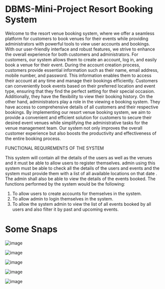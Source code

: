 # DBMS-Mini-Project Resort Booking System


Welcome to the resort venue booking system, where we offer a seamless platform for customers to book venues for their events while providing administrators with powerful tools to view user accounts and bookings. With our user-friendly interface and robust features, we strive to enhance the overall experience for both customers and administrators. For customers, our system allows them to create an account, log in, and easily book a venue for their event. During the account creation process, customers provide essential information such as their name, email address, mobile number, and password. This information enables them to access their account at any time and manage their bookings efficiently. Customers can conveniently book events based on their preferred location and event type, ensuring that they find the perfect setting for their special occasion. Additionally, they have the flexibility to view their booking history. On the other hand, administrators play a role in the viewing e booking system. They have access to comprehensive details of all customers and their respective 
bookings. 
By implementing our resort venue booking system, we aim to provide a convenient and efficient solution for customers to secure their desired event venues while simplifying the administrative tasks for the venue management team. Our system not only improves the overall customer experience but also boosts the productivity and effectiveness of the entire booking process.

FUNCTIONAL REQUIREMENTS OF THE SYSTEM 

This system will contain all the details of the users as well as the venues and it must be able to allow users to register themselves. admin using this system must be able to check all the details of the users and events and the system must provide them with a list of all available locations on that date . The admin shall also be able to view the details of the events booked. The functions performed by the system would be the following: 
1. To allow users to create accounts for themselves in the system. 
2. To allow admin to login themselves in the system. 
3. To allow the system admin to view the list of all events booked by all users and also filter it by past and upcoming events.

# Some Snaps

![image](https://github.com/AnshikaPandita/DBMS-Mini-Project/assets/96713901/1d1cceba-8d4a-4e44-9cf6-7d8491009fd4)

![image](https://github.com/AnshikaPandita/DBMS-Mini-Project/assets/96713901/a716ff6e-9459-406b-8669-15dad84c44b0)

![image](https://github.com/AnshikaPandita/DBMS-Mini-Project/assets/96713901/bf3ac3c4-142e-46fe-b227-8b6a398493ea)

![image](https://github.com/AnshikaPandita/DBMS-Mini-Project/assets/96713901/46676afe-58be-4f60-94d9-3fb7f897929c)

![image](https://github.com/AnshikaPandita/DBMS-Mini-Project/assets/96713901/b4e86f05-cf85-4990-8237-35086ed3141b)


